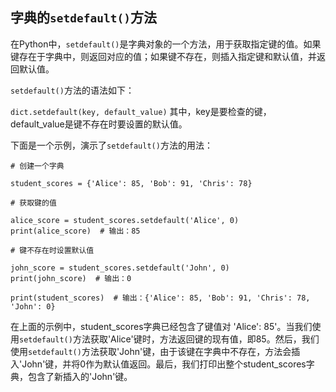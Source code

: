 ## 字典的`setdefault()`方法

在Python中，`setdefault()`是字典对象的一个方法，用于获取指定键的值。如果键存在于字典中，则返回对应的值；如果键不存在，则插入指定键和默认值，并返回默认值。

`setdefault()`方法的语法如下：

`dict.setdefault(key, default_value)`
其中，key是要检查的键，default_value是键不存在时要设置的默认值。

下面是一个示例，演示了`setdefault()`方法的用法：

```
# 创建一个字典

student_scores = {'Alice': 85, 'Bob': 91, 'Chris': 78}

# 获取键的值

alice_score = student_scores.setdefault('Alice', 0)
print(alice_score)  # 输出：85

# 键不存在时设置默认值

john_score = student_scores.setdefault('John', 0)
print(john_score)  # 输出：0

print(student_scores)  # 输出：{'Alice': 85, 'Bob': 91, 'Chris': 78, 'John': 0}
```


在上面的示例中，student_scores字典已经包含了键值对 'Alice': 85'。当我们使用`setdefault()`方法获取'Alice'键时，方法返回键的现有值，即85。然后，我们使用`setdefault()`方法获取'John'键，由于该键在字典中不存在，方法会插入'John'键，并将0作为默认值返回。最后，我们打印出整个student_scores字典，包含了新插入的'John'键。